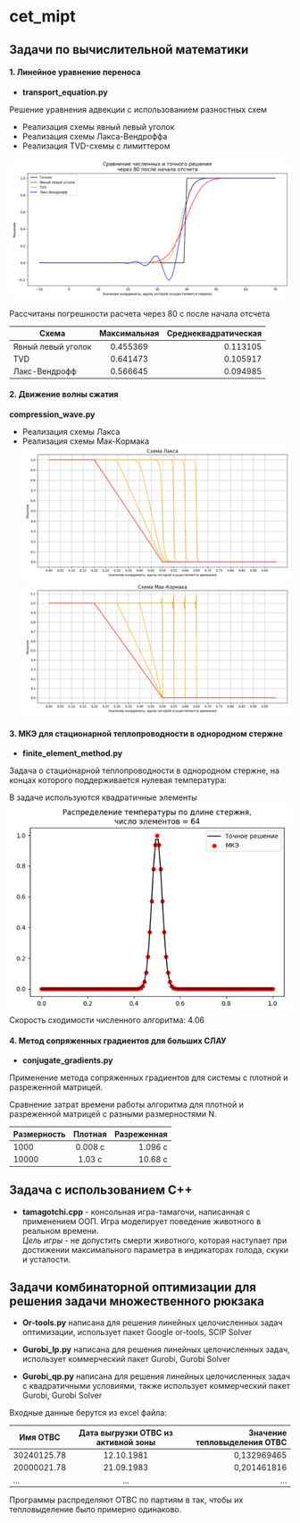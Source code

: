 # cet_mipt
## Задачи по вычислительной математики
#### 1. Линейное уравнение переноса
- **transport_equation.py**

Решение уравнения адвекции с использованием разностных схем
   - Реализация схемы явный левый уголок
   - Реализация схемы Лакса-Вендроффа
   - Реализация TVD-схемы с лимиттером

![TE](https://github.com/Doriashi/cet_mipt/blob/main/plots/TE.png)

Рассчитаны погрешности расчета через 80 с после начала отсчета

|               Схема   |  Максимальная   |  Среднеквадратическая|
| ------------- |:-------------:| -----:|
|  Явный левый уголок | 0.455369 | 0.113105|
|                 TVD  |0.641473 | 0.105917|
 |      Лакс-Вендрофф  |0.566645 | 0.094985|

#### 2. Движение волны сжатия
**compression_wave.py**

   - Реализация схемы Лакса
   - Реализация схемы Мак-Кормака
![Laks](https://github.com/Doriashi/cet_mipt/blob/main/plots/wave_Laks.png)
![MC](https://github.com/Doriashi/cet_mipt/blob/main/plots/wave_MC.png)
#### 3. МКЭ для стационарной теплопроводности в однородном стержне
- **finite_element_method.py**

Задача о стационарной теплопроводности в однородном стержне, на концах которого поддерживается нулевая температура:

В задаче используются квадратичные элементы
![MKE](https://github.com/Doriashi/cet_mipt/blob/main/plots/MKE.png)
Скорость сходимости численного алгоритма: 4.06

#### 4. Метод сопряженных градиентов для больших СЛАУ
- **conjugate_gradients.py**

Применение метода сопряженных градиентов для системы с плотной и разреженной матрицей.

Сравнение затрат времени работы алгоритма для плотной и разреженной матрицей с разными размерностями N.

| Размерность        | Плотная           | Разреженная  | 
| ------------- |:-------------:| -----:|  
| 1000      | 0.008 c| 1.096 c |   
| 10000     | 1.03 c      |   10.68 c |  

## Задача с использованием C++
- **tamagotchi.cpp** - консольная игра-тамагочи, написанная с применением ООП. Игра моделирует поведение животного в реальном времени.<br>
*Цель игры* - не допустить смерти животного, которая наступает при достижении максимального параметра в 
индикаторах голода, скуки и усталости.

## Задачи комбинаторной оптимизации для решения задачи множественного рюкзака
- **Or-tools.py** написана для решения линейных целочисленных задач оптимизации, использует пакет Google or-tools,
SCIP Solver

- **Gurobi_lp.py** написана для решения линейных целочисленных задач, использует коммерческий пакет Gurobi, Gurobi Solver

- **Gurobi_qp.py** написана для решения линейных целочисленных задач с квадратичными условиями, также использует коммерческий 
пакет Gurobi, Gurobi Solver

Входные данные берутся из excel файла: 

| Имя ОТВС        | Дата выгрузки ОТВС из активной зоны           | Значение тепловыделения ОТВС  |
| ------------- |:-------------:| -----:|
| 30240125.78      | 12.10.1981| 0,132969465 |
| 20000021.78     | 21.09.1983      |   0,201461816 |
| ... | ...      |   ... |

Программы распределяют ОТВС по партиям в так, чтобы их тепловыделение было примерно одинаково.
